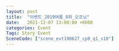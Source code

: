 ```yaml
---
layout: post
title:  "이벤트_2019여름_0화_오프닝"
date:   2021-12-07 13:00:00 +0000
categories: Event
Tags: Story Event
SceneCode: ["scene_evt190627_cp0_q1_s10"]
---
```

